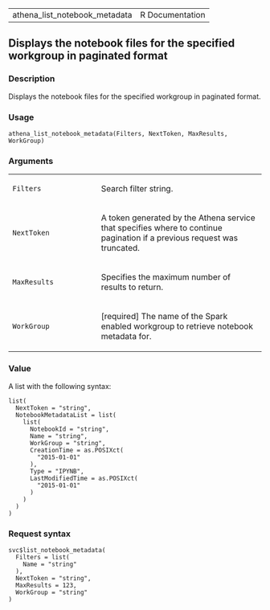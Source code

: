 <table style="width: 100%;">
<tbody>
<tr class="odd">
<td>athena_list_notebook_metadata</td>
<td style="text-align: right;">R Documentation</td>
</tr>
</tbody>
</table>

## Displays the notebook files for the specified workgroup in paginated format

### Description

Displays the notebook files for the specified workgroup in paginated
format.

### Usage

    athena_list_notebook_metadata(Filters, NextToken, MaxResults, WorkGroup)

### Arguments

<table>
<colgroup>
<col style="width: 35%" />
<col style="width: 65%" />
</colgroup>
<tbody>
<tr class="odd">
<td><code
id="athena_list_notebook_metadata_:_Filters">Filters</code></td>
<td><p>Search filter string.</p></td>
</tr>
<tr class="even">
<td><code
id="athena_list_notebook_metadata_:_NextToken">NextToken</code></td>
<td><p>A token generated by the Athena service that specifies where to
continue pagination if a previous request was truncated.</p></td>
</tr>
<tr class="odd">
<td><code
id="athena_list_notebook_metadata_:_MaxResults">MaxResults</code></td>
<td><p>Specifies the maximum number of results to return.</p></td>
</tr>
<tr class="even">
<td><code
id="athena_list_notebook_metadata_:_WorkGroup">WorkGroup</code></td>
<td><p>[required] The name of the Spark enabled workgroup to retrieve
notebook metadata for.</p></td>
</tr>
</tbody>
</table>

### Value

A list with the following syntax:

    list(
      NextToken = "string",
      NotebookMetadataList = list(
        list(
          NotebookId = "string",
          Name = "string",
          WorkGroup = "string",
          CreationTime = as.POSIXct(
            "2015-01-01"
          ),
          Type = "IPYNB",
          LastModifiedTime = as.POSIXct(
            "2015-01-01"
          )
        )
      )
    )

### Request syntax

    svc$list_notebook_metadata(
      Filters = list(
        Name = "string"
      ),
      NextToken = "string",
      MaxResults = 123,
      WorkGroup = "string"
    )
